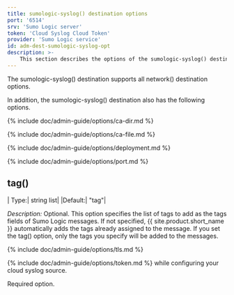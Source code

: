```yaml
---
title: sumologic-syslog() destination options
port: '6514'
srv: 'Sumo Logic server'
token: 'Cloud Syslog Cloud Token'
provider: 'Sumo Logic service'
id: adm-dest-sumologic-syslog-opt
description: >-
    This section describes the options of the sumologic-syslog() destination in {{ site.product.short_name }}.
---
```


The sumologic-syslog() destination supports all
network() destination options.

In addition, the sumologic-syslog() destination also has the following
options.

{% include doc/admin-guide/options/ca-dir.md %}

{% include doc/admin-guide/options/ca-file.md %}

{% include doc/admin-guide/options/deployment.md %}

{% include doc/admin-guide/options/port.md %}

## tag()

|  Type:|      string list|
  |Default:|   \"tag\"|

*Description:* Optional. This option specifies the list of tags to add
as the tags fields of Sumo Logic messages. If not specified, {{ site.product.short_name }} automatically adds the tags already assigned to the message. If you
set the tag() option, only the tags you specify will be added to the
messages.

{% include doc/admin-guide/options/tls.md %}

{% include doc/admin-guide/options/token.md %} while
configuring your cloud syslog source.

Required option.
